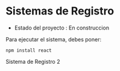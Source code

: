 <h1> Sistemas de Registro </h1>

- Estado del proyecto : En construccion

Para ejecutar el sistema, debes poner:

```npm install react```

Sistema de Registro 2
